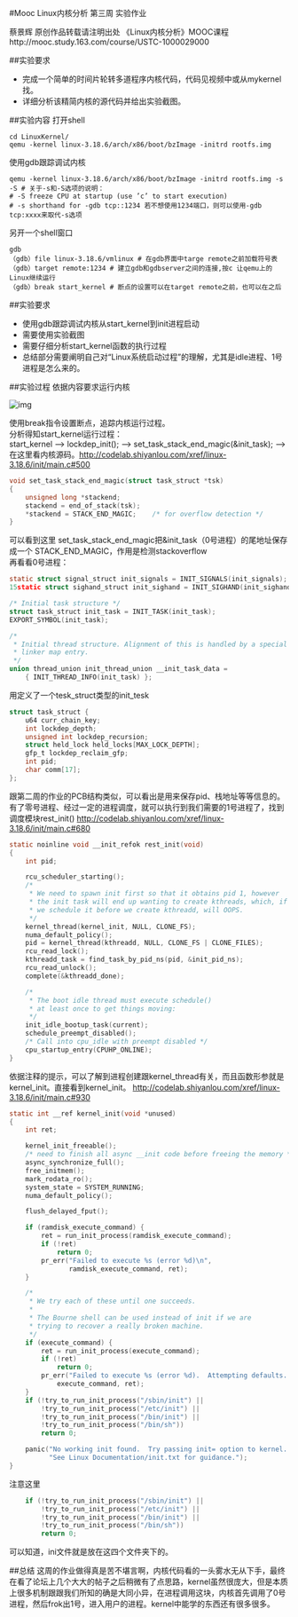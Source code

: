 #Mooc Linux内核分析 第三周 实验作业

蔡景辉 原创作品转载请注明出处 《Linux内核分析》MOOC课程http://mooc.study.163.com/course/USTC-1000029000   

##实验要求
- 完成一个简单的时间片轮转多道程序内核代码，代码见视频中或从mykernel找。
- 详细分析该精简内核的源代码并给出实验截图。

##实验内容
打开shell
```
cd LinuxKernel/
qemu -kernel linux-3.18.6/arch/x86/boot/bzImage -initrd rootfs.img
```
使用gdb跟踪调试内核
```
qemu -kernel linux-3.18.6/arch/x86/boot/bzImage -initrd rootfs.img -s -S # 关于-s和-S选项的说明：
# -S freeze CPU at startup (use ’c’ to start execution)
# -s shorthand for -gdb tcp::1234 若不想使用1234端口，则可以使用-gdb tcp:xxxx来取代-s选项
```
另开一个shell窗口
```
gdb
（gdb）file linux-3.18.6/vmlinux # 在gdb界面中targe remote之前加载符号表
（gdb）target remote:1234 # 建立gdb和gdbserver之间的连接,按c 让qemu上的Linux继续运行
（gdb）break start_kernel # 断点的设置可以在target remote之前，也可以在之后
```                        
##实验要求
- 使用gdb跟踪调试内核从start_kernel到init进程启动
- 需要使用实验截图
- 需要仔细分析start_kernel函数的执行过程
- 总结部分需要阐明自己对“Linux系统启动过程”的理解，尤其是idle进程、1号进程是怎么来的。                        

##实验过程
依据内容要求运行内核

![img](https://github.com/ZetaGo/Learning_Record/blob/master/Course_163_LinuxKernel/week3_img/20150321212450.png)

使用break指令设置断点，追踪内核运行过程。                     
分析得知start_kernel运行过程：                              
start_kernel    -->    lockdep_init();    -->    set_task_stack_end_magic(&init_task);    -->    
在这里看内核源码。http://codelab.shiyanlou.com/xref/linux-3.18.6/init/main.c#500
```c
void set_task_stack_end_magic(struct task_struct *tsk)
{
	unsigned long *stackend;
	stackend = end_of_stack(tsk);
	*stackend = STACK_END_MAGIC;	/* for overflow detection */
}
```
可以看到这里 set_task_stack_end_magic把&init_task（0号进程）的尾地址保存成一个 STACK_END_MAGIC，作用是检测stackoverflow                  
再看看0号进程：
```c
static struct signal_struct init_signals = INIT_SIGNALS(init_signals);
15static struct sighand_struct init_sighand = INIT_SIGHAND(init_sighand);

/* Initial task structure */
struct task_struct init_task = INIT_TASK(init_task);
EXPORT_SYMBOL(init_task);

/*
 * Initial thread structure. Alignment of this is handled by a special
 * linker map entry.
 */
union thread_union init_thread_union __init_task_data =
	{ INIT_THREAD_INFO(init_task) };
```
用定义了一个tesk_struct类型的init_tesk
```c
struct task_struct {
	u64 curr_chain_key;
	int lockdep_depth;
	unsigned int lockdep_recursion;
	struct held_lock held_locks[MAX_LOCK_DEPTH];
	gfp_t lockdep_reclaim_gfp;
	int pid;
	char comm[17];
};
```
跟第二周的作业的PCB结构类似，可以看出是用来保存pid、栈地址等等信息的。              
有了零号进程、经过一定的进程调度，就可以执行到我们需要的1号进程了，找到调度模块rest_init()        http://codelab.shiyanlou.com/xref/linux-3.18.6/init/main.c#680                                 
```c
static noinline void __init_refok rest_init(void)
{
	int pid;

	rcu_scheduler_starting();
	/*
	 * We need to spawn init first so that it obtains pid 1, however
	 * the init task will end up wanting to create kthreads, which, if
	 * we schedule it before we create kthreadd, will OOPS.
	 */
	kernel_thread(kernel_init, NULL, CLONE_FS);
	numa_default_policy();
	pid = kernel_thread(kthreadd, NULL, CLONE_FS | CLONE_FILES);
	rcu_read_lock();
	kthreadd_task = find_task_by_pid_ns(pid, &init_pid_ns);
	rcu_read_unlock();
	complete(&kthreadd_done);

	/*
	 * The boot idle thread must execute schedule()
	 * at least once to get things moving:
	 */
	init_idle_bootup_task(current);
	schedule_preempt_disabled();
	/* Call into cpu_idle with preempt disabled */
	cpu_startup_entry(CPUHP_ONLINE);
}
```
依据注释的提示，可以了解到进程创建跟kernel_thread有关，而且函数形参就是kernel_init。直接看到kernel_init。    http://codelab.shiyanlou.com/xref/linux-3.18.6/init/main.c#930               
```c
static int __ref kernel_init(void *unused)
{
	int ret;

	kernel_init_freeable();
	/* need to finish all async __init code before freeing the memory */
	async_synchronize_full();
	free_initmem();
	mark_rodata_ro();
	system_state = SYSTEM_RUNNING;
	numa_default_policy();

	flush_delayed_fput();

	if (ramdisk_execute_command) {
		ret = run_init_process(ramdisk_execute_command);
		if (!ret)
			return 0;
		pr_err("Failed to execute %s (error %d)\n",
		       ramdisk_execute_command, ret);
	}

	/*
	 * We try each of these until one succeeds.
	 *
	 * The Bourne shell can be used instead of init if we are
	 * trying to recover a really broken machine.
	 */
	if (execute_command) {
		ret = run_init_process(execute_command);
		if (!ret)
			return 0;
		pr_err("Failed to execute %s (error %d).  Attempting defaults...\n",
			execute_command, ret);
	}
	if (!try_to_run_init_process("/sbin/init") ||
	    !try_to_run_init_process("/etc/init") ||
	    !try_to_run_init_process("/bin/init") ||
	    !try_to_run_init_process("/bin/sh"))
		return 0;

	panic("No working init found.  Try passing init= option to kernel. "
	      "See Linux Documentation/init.txt for guidance.");
}
```
注意这里
```c
	if (!try_to_run_init_process("/sbin/init") ||
	    !try_to_run_init_process("/etc/init") ||
	    !try_to_run_init_process("/bin/init") ||
	    !try_to_run_init_process("/bin/sh"))
		return 0;
```
可以知道，ini文件就是放在这四个文件夹下的。                  

##总结
这周的作业做得真是苦不堪言啊，内核代码看的一头雾水无从下手，最终在看了论坛上几个大大的帖子之后稍微有了点思路，kernel虽然很庞大，但是本质上很多机制跟跟我们所知的确是大同小异，在进程调用这块，内核首先调用了0号进程，然后frok出1号，进入用户的进程。kernel中能学的东西还有很多很多。
